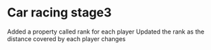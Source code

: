 # Car racing stage3
Added a property called rank for each player
Updated the rank as the distance covered by each player changes